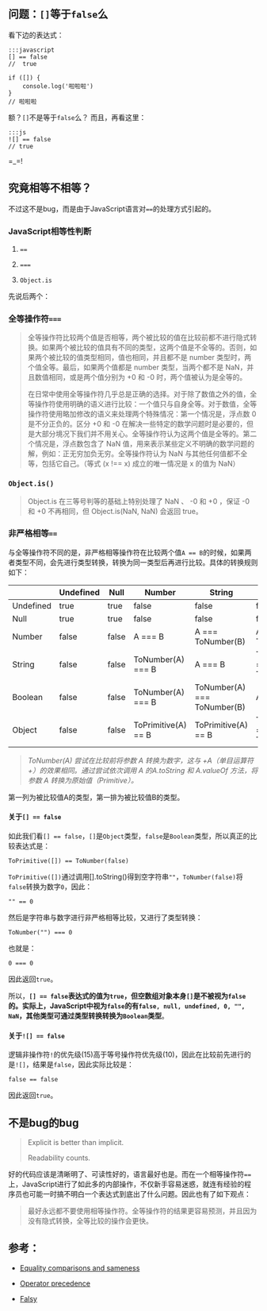 ## 问题：`[]`等于`false`么

看下边的表达式：

    :::javascript
    [] == false
    //  true

    if ([]) {
        console.log('啦啦啦')
    }
    // 啦啦啦


额？`[]`不是等于`false`么？
而且，再看这里：

    :::js
    ![] == false
    // true

=_=!

## 究竟相等不相等？

不过这不是bug，而是由于JavaScript语言对`==`的处理方式引起的。

### JavaScript相等性判断

1. `==`

2. `===`

3. `Object.is`

先说后两个：

### 全等操作符`===`

>全等操作符比较两个值是否相等，两个被比较的值在比较前都不进行隐式转换。如果两个被比较的值具有不同的类型，这两个值是不全等的。否则，如果两个被比较的值类型相同，值也相同，并且都不是 number 类型时，两个值全等。最后，如果两个值都是 number 类型，当两个都不是 NaN，并且数值相同，或是两个值分别为 +0 和 -0 时，两个值被认为是全等的。
>
>在日常中使用全等操作符几乎总是正确的选择。对于除了数值之外的值，全等操作符使用明确的语义进行比较：一个值只与自身全等。对于数值，全等操作符使用略加修改的语义来处理两个特殊情况：第一个情况是，浮点数 0 是不分正负的。区分 +0 和 -0 在解决一些特定的数学问题时是必要的，但是大部分境况下我们并不用关心。全等操作符认为这两个值是全等的。第二个情况是，浮点数包含了 NaN 值，用来表示某些定义不明确的数学问题的解，例如：正无穷加负无穷。全等操作符认为 NaN 与其他任何值都不全等，包括它自己。（等式 (x !== x) 成立的唯一情况是 x 的值为 NaN）

### `Object.is()`

>Object.is 在三等号判等的基础上特别处理了 NaN 、 -0 和 +0 ，保证 -0 和 +0 不再相同，但 Object.is(NaN, NaN) 会返回 true。

### 非严格相等`==`

与全等操作符不同的是，非严格相等操作符在比较两个值`A == B`的时候，如果两者类型不同，会先进行类型转换，转换为同一类型后再进行比较。具体的转换规则如下：


| |Undefined|Null|Number|String|Boolean|Object|
|---|---|---|---|---|---|---|
Undefined|true|true|false|false|false|IsFalsy(B)
Null|true|true|false|false|false|IsFalsy(B)
Number|false|false|A === B|A === ToNumber(B)|A=== ToNumber(B)|A=== ToPrimitive(B) 
String|false|false|ToNumber(A) === B|A === B|ToNumber(A) === ToNumber(B)|ToPrimitive(B) == A
Boolean|false|false|ToNumber(A) === B|ToNumber(A) === ToNumber(B)|A === B|false
Object|false|false|ToPrimitive(A) == B|ToPrimitive(A) == B|ToPrimitive(A) == ToNumber(B)|A === B

>*ToNumber(A) 尝试在比较前将参数 A 转换为数字，这与 +A（单目运算符+）的效果相同。通过尝试依次调用 A 的A.toString 和 A.valueOf 方法，将参数 A 转换为原始值（Primitive）。*

第一列为被比较值A的类型，第一排为被比较值B的类型。

#### 关于`[] == false`
如此我们看`[] == false`，`[]`是`Object`类型，`false`是`Boolean`类型，所以真正的比较表达式是：

    ToPrimitive([]) == ToNumber(false)

`ToPrimitive([])`通过调用[].toString()得到空字符串`""`，`ToNumber(false)`将`false`转换为数字`0`，因此：


    "" == 0


然后是字符串与数字进行非严格相等比较，又进行了类型转换：

    ToNumber("") === 0

也就是：

    0 === 0

因此返回`true`。

所以，**`[] == false`表达式的值为`true`，但空数组对象本身`[]`是不被视为`false`的。实际上，JavaScript中视为`false`的有`false, null, undefined, 0, "", NaN`，其他类型可通过类型转换转换为`Boolean`类型**。

#### 关于`![] == false`

逻辑非操作符`!`的优先级(15)高于等号操作符优先级(10)，因此在比较前先进行的是`![]`，结果是`false`，因此实际比较是：

    false == false

因此返回`true`。

## 不是bug的bug

> Explicit is better than implicit.
>
> Readability counts.

好的代码应该是清晰明了、可读性好的，语言最好也是。而在一个相等操作符`==`上，JavaScript进行了如此多的内部操作，不仅新手容易迷惑，就连有经验的程序员也可能一时搞不明白一个表达式到底出了什么问题。因此也有了如下观点：

>最好永远都不要使用相等操作符。全等操作符的结果更容易预测，并且因为没有隐式转换，全等比较的操作会更快。

参考：
---
- [Equality comparisons and sameness](https://developer.mozilla.org/en-US/docs/Web/JavaScript/Equality_comparisons_and_sameness)

- [Operator precedence](https://developer.mozilla.org/en-US/docs/Web/JavaScript/Reference/Operators/Operator_Precedence)

- [Falsy](https://developer.mozilla.org/en-US/docs/Glossary/Falsy)
